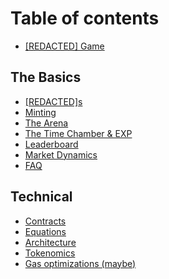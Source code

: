 # Table of contents

* [\[REDACTED\] Game](README.md)

## The Basics

* [\[REDACTED\]s](the-basics/redacted-s.md)
* [Minting](the-basics/minting.md)
* [The Arena](the-basics/the-arena.md)
* [The Time Chamber & EXP](the-basics/the-chamber.md)
* [Leaderboard](the-basics/leaderboard.md)
* [Market Dynamics](technical/market-dynamics.md)
* [FAQ](the-basics/faq.md)

## Technical

* [Contracts](technical/contracts.md)
* [Equations](technical/equations.md)
* [Architecture](technical/architecture.md)
* [Tokenomics](technical/tokenomics.md)
* [Gas optimizations (maybe)](technical/gas-optimizations-maybe.md)
